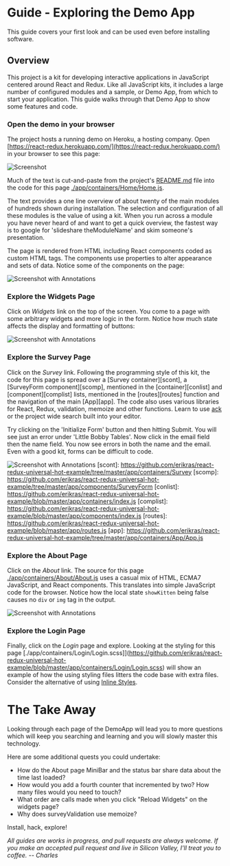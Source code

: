 # Guide - Exploring the Demo App

This guide covers your first look and can be used even before installing software.  

## Overview

This project is a kit for developing interactive applications in JavaScript centered
around React and Redux.  Like all JavaScript kits, it includes a large number of configured
modules and a sample, or Demo App, from which to start your application.  This guide walks 
through that Demo App to show some features and code.

### Open the demo in your browser

The project hosts a running demo on Heroku, a hosting company.  Open 
[https://react-redux.herokuapp.com/](https://react-redux.herokuapp.com/) in your browser to see this page:

![Screenshot](frontpage.png)

Much of the text is cut-and-paste from the project's 
[README.md](https://github.com/erikras/react-redux-universal-hot-example/blob/master/README.md) file into 
the code for this page [./app/containers/Home/Home.js](https://github.com/erikras/react-redux-universal-hot-example/blob/master/app/containers/Home/Home.js).  

The text provides a one line overview of about twenty of the main 
modules of hundreds shown during installation.   The selection 
and configuration of all these modules is the value of using a kit.   When you run across
a module you have never heard of and want to get a quick overview, the fastest way is
to google for 'slideshare theModuleName' and skim someone's presentation.

The page is rendered from HTML including React components coded as custom HTML tags.
The components use properties to alter appearance and sets of data.  Notice some of the components on the page:

![Screenshot with Annotations](frontpage_markup.png)

### Explore the Widgets Page

Click on *Widgets* link on the top of the screen.   You come to a page with some arbitrary widgets and more logic
in the form.  Notice how much state affects the display and formatting of buttons:

![Screenshot with Annotations](widgets_markup.png)

### Explore the Survey Page

Click on the *Survey* link.  Following the programming style of this kit, the code for this page is 
spread over a [Survey container][scont], a [SurveyForm component][scomp], mentioned in the 
[container][conlist] and [component][complist] lists, 
mentioned in the [routes][routes] function and the navigation of the main [App][app].  The code also uses
various libraries for React, Redux, validation, memoize and other functions.   Learn to use [ack](http://beyondgrep.com) 
or the project wide search built into your editor.

Try clicking on the 'Initialize Form' button and then hitting Submit.  You will see just an error under
'Little Bobby Tables'.  Now click in the email field then the name field.   You now see errors in both
the name and the email.  Even with a good kit, forms can be difficult to code.

![Screenshot with Annotations](survey_markup.png)
[scont]: https://github.com/erikras/react-redux-universal-hot-example/tree/master/app/containers/Survey
[scomp]: https://github.com/erikras/react-redux-universal-hot-example/tree/master/app/components/SurveyForm
[conlist]: https://github.com/erikras/react-redux-universal-hot-example/blob/master/app/containers/index.js
[complist]: https://github.com/erikras/react-redux-universal-hot-example/blob/master/app/components/index.js
[routes]: https://github.com/erikras/react-redux-universal-hot-example/blob/master/app/routes.js
[app]: https://github.com/erikras/react-redux-universal-hot-example/tree/master/app/containers/App/App.js

### Explore the About Page

Click on the *About* link.   The source for this page 
[./app/containers/About/About.js](https://github.com/erikras/react-redux-universal-hot-example/blob/master/app/containers/About/About.js)
uses a casual mix of HTML, ECMA7 JavaScript, and React components.   This translates into 
simple JavaScript code for the browser.   Notice how the local state `showKitten` being false causes no
`div` or `img` tag in the output.

![Screenshot with Annotations](about_markup.png)

### Explore the Login Page

Finally, click on the *Login* page and explore.   Looking at the styling for this page 
[./app/containers/Login/Login.scss]](https://github.com/erikras/react-redux-universal-hot-example/blob/master/app/containers/Login/Login.scss)
will show an example of how the using styling files litters the code base with extra files.   
Consider the alternative of using 
[Inline Styles](https://github.com/erikras/react-redux-universal-hot-example/blob/master/docs/InlineStyles.md).

# The Take Away

Looking through each page of the DemoApp will lead you to more questions which will keep you 
searching and learning and you will slowly master this technology.

Here are some additional quests you could undertake:

* How do the About page MiniBar and the status bar share data about the time last loaded?
* How would you add a fourth counter that incremented by two?   How many files would you need
  to touch?
* What order are calls made when you click "Reload Widgets" on the widgets page?
* Why does surveyValidation use memoize?

Install, hack, explore!

*All guides are works in progress, and pull requests are always welcome.  If you make an
accepted pull request and live in Silicon Valley, I'll treat you to coffee.  -- Charles*


